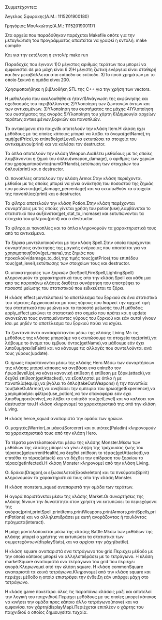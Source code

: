 Συμμετέχοντες:

Άγγελος Σφυράκης(Α.Μ.: 1115201900180)

Γρηγόριος Μουλκιώτης(Α.Μ.: 1115201900117)

Στα αρχεία που παραδόθηκαν παρέχεται Makefile οπότε για την μεταγλώτιση του προγράμματος απαιτείται να γραφεί η εντολή:
make compile

Και για την εκτέλεση η εντολή:
make run

Παραδοχές που έγιναν: 1)Ο μέγιστος αριθμός τεράτων που μπορεί να εμφανιστεί σε μια μάχη είναι 6 2)Η μέγιστη ζωτική ενέργεια είναι σταθερή και δεν μεταβάλλεται απο επίπεδο σε επίπεδο. 3)Το ποσό χρημάτων με το οποίο ξεκινά η ομάδα είναι 200.

Χρησιμοποιήθηκε η βιβλιοθήκη STL της C++ για την χρήση των vectors.

Η μεθολογία που ακολουθήθηκε ήταν:1)Ανάγνωση της εκφώνησης και σχεδιασμός του περιβάλλοντος 2)Υλοποίηση των ζωντανών όντων και των αντικειμένων. 3)Υλοποίηση του συστήματος της μάχης 4)Υλοποίηση του συστήματος της αγοράς 5)Υλοποίηση του χάρτη 6)Δημιουγία αρχείων τεράτων,αντικειμένων,ξορκιών και πανοπλιών.

Τα αντικείμενα στο παιχνίδι αποτελούν την κλάση Item.H κλάση έχει μεθόδους με τις οποίες κάποιος μπορεί να λάβει το όνομα(getName),τη τιμή(getPrice),το επίπεδο(getLevel),να εκτυπώσει τα στοιχεία του αντικειμένου(print) και να καλέσει τον destructor.

Τα όπλα αποτελούν την κλάση Weapon.Διαθέτει μεθόδους με τις οποίες λαμβάνονται η ζημιά του όπλου(weapon_damage), ο αριθμός των χεριών που χρησιμοποιούνται(numOfHands),εκτύπωση των στοιχείων του όπλου(print) και ο destructor.

Οι πανοπλίες αποτελούν την κλάση Armor.Στην κλάση περιέχονται μέθοδοι με τις οποίες μπορεί να γίνει ανάκτηση του ποσοστού της ζημιάς που μειώνεται(get_damage_percentage) και να εκτυπωθούν τα στοιχεία της πανοπλίας(print) και ο destructor.

Τα φίλτρα αποτελούν την κλάση Potion.Στην κλάση παρέχονται συναρτήσεις με τις οποίες γίνεται χρήση του potion(use),λαμβάνεται το στατιστικό που αυξάνεται(get_stat_to_increase) και εκτυπώνονται τα στοιχεία του φίλτρου(print) και ο destructor.

Τα φίλτρα,οι πανοπλίες και τα όπλα κληρονομούν τα χαρακτηριστικά τους από τα αντικείμενα.

Τα ξόρκια μοντελοποιούνται με την κλάση Spell.Στην οποία παρέχονται συναρτήσεις ανάκτησης της μαγικής ενέργειας που απαιτείται για να χρησιμοποιηθούν(get_mana),της ζημιάς που προκαλούν(damage_to_do),της τιμής τους(getPrice),του επιπέδου τους(get_level),εκτύπωσης των στοιχείων τους και destructor.

Οι υποκατηγορίες των ξορκιών (IceSpell,FireSpell,LightingSpell) κληρονομούν τα χαρακτηριστικά τους απο την κλάση Spell και κάθε μια απο τις παραπάνω κλάσεις διαθέτει συνάρτηση που επιστρέφει το ποσοστό μείωσης του στατιστικού που ειδικεύεται το ξόρκι.

Η κλάση effect μοντελοποιεί το αποτέλεσμα του ξορκιού σε ένα στατιστικό του τέρατος.Αρχικοποιείται με τους γύρους που διαρκεί την αρχική τιμή του στατιστικού που μειώνει και το ποσοστό μείωσής του.Η μέθοδος apply_effect μειώνει το στατιστικό στο σημείο που πρέπει και η update ανανεώνει τους εναπομείναντες γύρους του ξορκιού και εάν αυτοί γίνουν ίσοι με μηδέν το αποτέλεσμα του ξορκιού παύει να ισχύει.

Τα ζωντανά όντα αναπαρίστανται μέσω της κλάσης Living.Με τις μεθόδους της κλάσης μπορούμε να εκτυπώσουμε τα στοιχεία της(print),να λάβουμε το όνομα του έμβυου όντος(getName),να μάθουμε εάν έχει λιποθυμήσει(isFaint) και να κάνουμε τις αλλαγές που συντελούνται ανά τους γύρους(update).

Οι ήρωες παριστάνονται μέσω της κλάσης Hero.Μέσω των συναρτήσεων της κλάσης μπορεί κάποιος να ανεβάσει ενα επίπεδο τον ήρωα(levelUp),να κάνει κανονική επίθεση ή επίθεση με ξόρκι(attack),να δεχθεί επίθεση(getAttacked), να εξοπληστεί με όπλο ή με πανοπλία(equip),να βγάλει το όπλο(takeOutWeapons) ή την πανοπλία του(takeOutArmor),να ανεβάσει την εμπειρία του ήρωα(getExperience),να χρησιμποιήσει φίλτρο(use_potion),να τον επαναφέρει εάν εχει λιποθυμήσει(revive),να λάβει το επίπεδό του(getLevel) και να καλέσει τον destructor του.Η κλάση κληρονομεί τα χαρακτηριστικά της από την κλάση Living.

Η κλάση heroe_squad αναπαριστά την ομάδα των ηρώων.

Οι μαχητές(Warrior),οι μάγοι(Sorcerer) και οι ιπότες(Paladin) κληρονομούν τα χαρακτηριστικά τους από την κλάση Ηero.

Τα τέρατα μοντελοποιούνται μέσω της κλάσης Monster.Μέσω των μεθόδων της κλάσης μπορεί να γίνει λήψη της τρέχουσας ζωής του τέρατος(getcurrentHealth),να δεχθεί επίθεση το τέρας(getAttacked),να επιτέθει το τέρας(attack) και να δέχθει την επίδραση του ξορκίου το τέρας(getInfected).Η κλάση Monster κληρονομεί από την κλάση Living.

Οι δράκοι(Dragon),οι εξωσκελετοί(Exoskeleton) και τα πνεύματα(Spirit) κληρονομούν τα χαρακτηριστικά τους απο την κλάση Monster.

Η κλάση monsters_squad αναπαριστά την ομάδα των τεράτων.

Η αγορά παριστάνεται μέσω της κλάσης Market.Οι συναρτήσεις της κλάσης δίνουν την δυνατότητα στον χρήστη να εκτυπώσει τα περιεχόμενα της αγόρας(print,printSpell,printItems,printWeapons,printArmors,printSpells,printPotions) και να αλληλεπιδράσει με αυτή αγοράζοντας ή πουλόντας πράγματα(interact).

Η μάχη μοντελοποιείται μέσω της κλάσης Battle.Μέσω των μεθόδων της κλάσης μπορεί ο χρήστης να εκτυπώσει τα στατιστικά των συμμετεχόντων(displayStats),και να αρχίσει την μάχη(battle).

Η κλάση square αναπαριστά ενα τετράγωνο του grid.Περιέχει μέθοδο με την οποία κάποιος μπορεί να αλληλεπιδράσει με το τετράγωνο. 
Η κλάση marketSquare αναπαριστά ενα τετράγωνο του grid που περιέχει αγορά.Κληρωνομεί από την κλάση square.
Η κλάση commonSquare αναπαριστά τα κοινά τετράγωνα.Κληρονομεί από την κλάση square και περιέχει μέθοδο η οποία επιστρέφει την ένδειξη εάν υπάρχει μάχη στο τετράγωνο.

Η κλάση game πακετάρει όλες τις παραπάνω κλάσεις μαζί και αποτελεί την λογική του παιχνιδιού.Περιέχει μεθόδους με τις οποίες μπορεί κάποιος να κινήσει την ομάδα προς κάποιο άλλο τετράγωνο(move) και να εμφανίσει τον χάρτη(displayMap).Περιέχεται επιπλέον ο χάρτης του παιχνιδιού ο οποίος δημιουγείται τυχαία.
